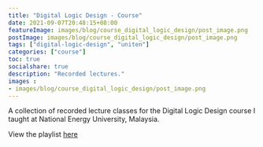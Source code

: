 ```yaml
---
title: "Digital Logic Design - Course"
date: 2021-09-07T20:48:15+08:00
featureImage: images/blog/course_digital_logic_design/post_image.png
postImage: images/blog/course_digital_logic_design/post_image.png
tags: ["digital-logic-design", "uniten"]
categories: ["course"]
toc: true
socialshare: true
description: "Recorded lectures."
images : 
- images/blog/course_digital_logic_design/post_image.png
---
```


A collection of recorded lecture classes for the Digital Logic Design course I taught at National Energy University, Malaysia.

View the playlist [here](https://www.youtube.com/playlist?list=PLqGyAx3n9NxriN8V6ar-x-GFnkAtkTL1n)
